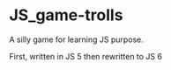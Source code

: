 # JS_game-trolls
A silly game for learning JS purpose. 

First, written in JS 5 then rewritten to JS 6
